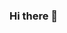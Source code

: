 ### Hi there 👋

<!--
**Zubair2icy/zubair2icy** is a ✨ _special_ ✨ repository because its `README.md` (this file) 

- 🔭 I’m currently working on building my technical skills in data analysis
- 🌱 I’m currently learning data analysis in 30 days of learning
- 👯 I’m looking to collaborate on data analysis projects 
- 🤔 I’m looking for help with technical activities 
- 💬 Ask me about my learning journey
- 📫 How to reach me: https://twitter.com/zuba6zubair
-->
